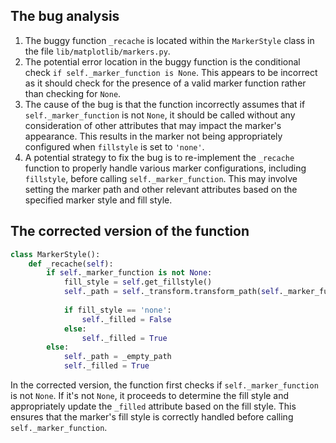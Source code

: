 ## The bug analysis
1. The buggy function `_recache` is located within the `MarkerStyle` class in the file `lib/matplotlib/markers.py`.
2. The potential error location in the buggy function is the conditional check `if self._marker_function is None`. This appears to be incorrect as it should check for the presence of a valid marker function rather than checking for `None`.
3. The cause of the bug is that the function incorrectly assumes that if `self._marker_function` is not `None`, it should be called without any consideration of other attributes that may impact the marker's appearance. This results in the marker not being appropriately configured when `fillstyle` is set to `'none'`.
4. A potential strategy to fix the bug is to re-implement the `_recache` function to properly handle various marker configurations, including `fillstyle`, before calling `self._marker_function`. This may involve setting the marker path and other relevant attributes based on the specified marker style and fill style.

## The corrected version of the function
```python
class MarkerStyle():
    def _recache(self):
        if self._marker_function is not None:
            fill_style = self.get_fillstyle()
            self._path = self._transform.transform_path(self._marker_function()[0])
            
            if fill_style == 'none':
                self._filled = False
            else:
                self._filled = True
        else:
            self._path = _empty_path
            self._filled = True
```

In the corrected version, the function first checks if `self._marker_function` is not `None`. If it's not `None`, it proceeds to determine the fill style and appropriately update the `_filled` attribute based on the fill style. This ensures that the marker's fill style is correctly handled before calling `self._marker_function`.